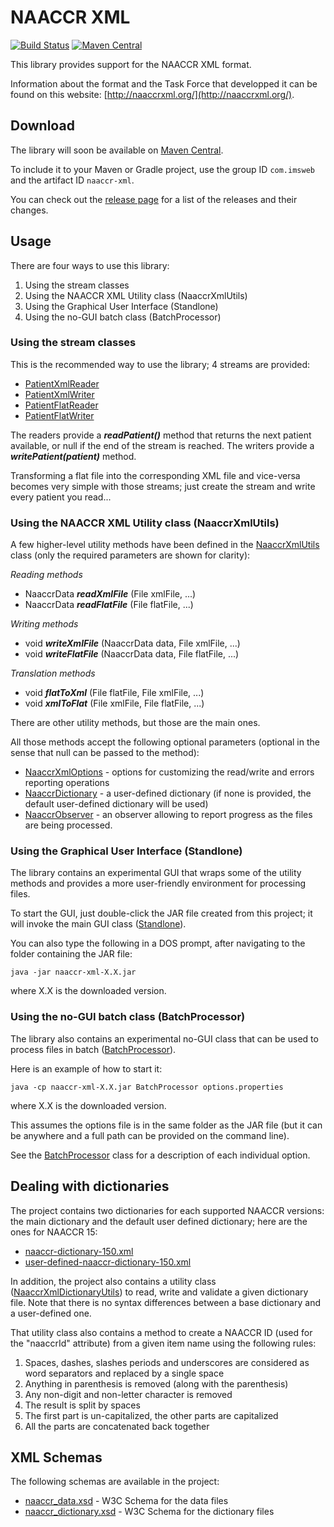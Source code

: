 # NAACCR XML

[![Build Status](https://travis-ci.org/imsweb/naaccr-xml.svg?branch=master)](https://travis-ci.org/imsweb/naaccr-xml)
[![Maven Central](https://maven-badges.herokuapp.com/maven-central/com.imsweb/naaccr-xml/badge.svg)](https://maven-badges.herokuapp.com/maven-central/com.imsweb/naaccr-xml)

This library provides support for the NAACCR XML format.

Information about the format and the Task Force that developped it can be found on this website: [http://naaccrxml.org/](http://naaccrxml.org/).

## Download

The library will soon be available on [Maven Central](http://search.maven.org/#search%7Cga%7C1%7Cg%3A%22com.imsweb%22%20AND%20a%3A%22naaccr-xml%22).

To include it to your Maven or Gradle project, use the group ID `com.imsweb` and the artifact ID `naaccr-xml`.

You can check out the [release page](https://github.com/imsweb/naaccr-xml/releases) for a list of the releases and their changes.

## Usage

There are four ways to use this library:

1. Using the stream classes
2. Using the NAACCR XML Utility class (NaaccrXmlUtils)
3. Using the Graphical User Interface (Standlone)
4. Using the no-GUI batch class (BatchProcessor)

### Using the stream classes
This is the recommended way to use the library; 4 streams are provided:
* [PatientXmlReader](https://github.com/imsweb/naaccr-xml/blob/master/src/main/java/org/naaccr/xml/PatientXmlReader.java)
* [PatientXmlWriter](https://github.com/imsweb/naaccr-xml/blob/master/src/main/java/org/naaccr/xml/PatientXmlWriter.java)
* [PatientFlatReader](https://github.com/imsweb/naaccr-xml/blob/master/src/main/java/org/naaccr/xml/PatientFlatReader.java)
* [PatientFlatWriter](https://github.com/imsweb/naaccr-xml/blob/master/src/main/java/org/naaccr/xml/PatientFlatWriter.java)

The readers provide a ***readPatient()*** method that returns the next patient available, or null if the end of the stream is reached.
The writers provide a ***writePatient(patient)*** method.

Transforming a flat file into the corresponding XML file and vice-versa becomes very simple with those streams; just create the stream and write every patient you read...

### Using the NAACCR XML Utility class (NaaccrXmlUtils)
A few higher-level utility methods have been defined in the [NaaccrXmlUtils](https://github.com/imsweb/naaccr-xml/blob/master/src/main/java/org/naaccr/xml/NaaccrXmlUtils.java) class (only the required parameters are shown for clarity):

*Reading methods*
* NaaccrData ***readXmlFile*** (File xmlFile, ...)
* NaaccrData ***readFlatFile*** (File flatFile, ...)

*Writing methods*
* void ***writeXmlFile*** (NaaccrData data, File xmlFile, ...)
* void ***writeFlatFile*** (NaaccrData data, File flatFile, ...)

*Translation methods*
* void ***flatToXml*** (File flatFile, File xmlFile, ...)
* void ***xmlToFlat*** (File xmlFile, File flatFile, ...)

There are other utility methods, but those are the main ones.

All those methods accept the following optional parameters (optional in the sense that null can be passed to the method):
* [NaaccrXmlOptions](https://github.com/imsweb/naaccr-xml/blob/master/src/main/java/org/naaccr/xml/NaaccrXmlOptions.java) - options for customizing the read/write and errors reporting operations
* [NaaccrDictionary](https://github.com/imsweb/naaccr-xml/blob/master/src/main/java/org/naaccr/xml/entity/dictionary/NaaccrDictionary.java) - a user-defined dictionary (if none is provided, the default user-defined dictionary will be used)
* [NaaccrObserver](https://github.com/imsweb/naaccr-xml/blob/master/src/main/java/org/naaccr/xml/NaaccrObserver.java) - an observer allowing to report progress as the files are being processed.

### Using the Graphical User Interface (Standlone)

The library contains an experimental GUI that wraps some of the utility methods and provides a more user-friendly environment for processing files.

To start the GUI, just double-click the JAR file created from this project; it will invoke the main GUI class 
([Standlone](https://github.com/imsweb/naaccr-xml/blob/master/src/main/java/org/naaccr/xml/gui/Standalone.java)).

You can also type the following in a DOS prompt, after navigating to the folder containing the JAR file:
```
java -jar naaccr-xml-X.X.jar
```
where X.X is the downloaded version.

### Using the no-GUI batch class (BatchProcessor)

The library also contains an experimental no-GUI class that can be used to process files in batch
([BatchProcessor](https://github.com/imsweb/naaccr-xml/blob/master/src/main/java/org/naaccr/xml/BatchProcessor.java)).

Here is an example of how to start it:
```
java -cp naaccr-xml-X.X.jar BatchProcessor options.properties
```
where X.X is the downloaded version.

This assumes the options file is in the same folder as the JAR file (but it can be anywhere and a full path can be provided on the command line).

See the [BatchProcessor](https://github.com/imsweb/naaccr-xml/blob/master/src/main/java/org/naaccr/xml/BatchProcessor.java) class for a description of each individual option.

## Dealing with dictionaries

The project contains two dictionaries for each supported NAACCR versions: the main dictionary and the default user defined dictionary; here are the ones for NAACCR 15:
* [naaccr-dictionary-150.xml](https://github.com/imsweb/naaccr-xml/blob/master/src/main/resources/naaccr-dictionary-150.xml)
* [user-defined-naaccr-dictionary-150.xml](https://github.com/imsweb/naaccr-xml/blob/master/src/main/resources/user-defined-naaccr-dictionary-150.xml)

In addition, the project also contains a utility class ([NaaccrXmlDictionaryUtils](https://github.com/imsweb/naaccr-xml/blob/master/src/main/java/org/naaccr/xml/NaaccrXmlDictionaryUtils.java))
 to read, write and validate a given dictionary file. Note that there is no syntax differences between a base dictionary and a user-defined one.

That utility class also contains a method to create a NAACCR ID (used for the "naaccrId" attribute) from a given item name using the following rules:

1. Spaces, dashes, slashes periods and underscores are considered as word separators and replaced by a single space
2. Anything in parenthesis is removed (along with the parenthesis)
3. Any non-digit and non-letter character is removed
4. The result is split by spaces
5. The first part is un-capitalized, the other parts are capitalized
6. All the parts are concatenated back together

## XML Schemas

The following schemas are available in the project:
* [naaccr_data.xsd](https://github.com/imsweb/naaccr-xml/blob/master/src/main/resources/naaccr_data.xsd) - W3C Schema for the data files
* [naaccr_dictionary.xsd](https://github.com/imsweb/naaccr-xml/blob/master/src/main/resources/naaccr_dictionary.xsd) - W3C Schema for the dictionary files
